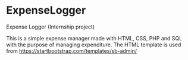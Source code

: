 # ExpenseLogger
Expense Logger (Internship project)

This is a simple expense manager made with HTML, CSS, PHP and SQL with the purpose of managing expenditure.
The HTML template is used from https://startbootstrap.com/templates/sb-admin/

